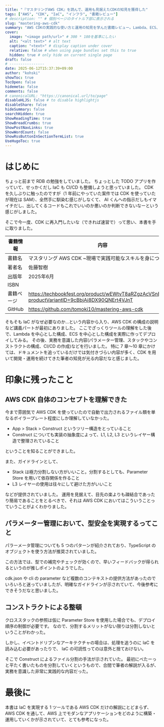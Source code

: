 ```yaml
---
title: "『マスタリングAWS CDK』を読んで、運用も見据えたCDKの知見を獲得した"
tags: ["AWS", "CDK", "IaC", "インフラ", "書籍レビュー"]
# description: "" # 個別ページのタイトル下部に表示される
slug: "mastering-aws-cdk"
summary: "AWS CDKの実践的な使い方と運用の知見を学んだ書籍レビュー。Lambda、ECS、パラメータ管理、コンストラクト設計など、実務で役立つ内容が充実。"
cover:
  image: "<image path/url>" # 300 * 180を基準にしたい
  alt: "<alt text>" # alt text
  caption: "<text>" # display caption under cover
  relative: false # when using page bundles set this to true
  hidden: true # only hide on current single page
draft: false
# ----------------
date: 2025-06-12T15:37:39+09:00
author: "kohski"
showToc: true
TocOpen: false
hidemeta: false
comments: false
# canonicalURL: "https://canonical.url/to/page"
disableHLJS: false # to disable highlightjs
disableShare: false
hideSummary: false
searchHidden: true
ShowReadingTime: true
ShowBreadCrumbs: true
ShowPostNavLinks: true
ShowWordCount: false
ShowRssButtonInSectionTermList: true
UseHugoToc: true
---
```


# はじめに

ちょっと前まで RDB の勉強をしていました。
ちょっとした TODO アプリを作っていて、せっかくだし IaC も CI/CD も整備しようと思っていました。
CDK を久しぶりに触ったのですが（1 年前にやっていた案件では CDK を使っていたが現在は SAM）、全然手に馴染む感じがしなくて、
AI くんへの指示だしもイマイチだし、出してくるコードもこれでいいのか悪いのか判断できないなーという感じがしました。

そこで今一度、CDK に再入門したいな（できれば速習で）って思い、本書を手に取りました。

| 書籍情報   | 内容                                                                                            |
| ---------- | ----------------------------------------------------------------------------------------------- |
| 書籍名     | マスタリング AWS CDK ~現場で実践可能なスキルを身につける~                                       |
| 著者名     | 佐藤智樹                                                                                        |
| 出版年     |  2025年6月                                                                                       |
| ISBN       |                                                                                |
| 書籍ページ | https://techbookfest.org/product/wEWtvT8aRZgzAcVSnE7wS8?productVariantID=9cBbjAi8DX90QNErt4VJnT |
| GitHub     | https://github.com/tomoki10/mastering-aws-cdk                                                   |

そもそも IaC がなぜ必要なのか...という内容から入り、AWS CDK の構成の説明など講義パートが最初にありました。
ここでざっくりツールの理解をした後で、Lambda を中心とした構成、ECS を中心とした構成を実際に作ってデプロイしてみる。
その後、実務を意識した内容(パラメーター管理、スタックやコンストラクトの構成、CI/CD の作成)などを行いました。
特に 7 章〜10 章にかけては、ドキュメントを追っているだけでは気付きづらい内容が多く、CDK を用いて開発・運用を続けてきた筆者の知見が光る内容だなと感じました。

# 印象に残ったこと

## AWS CDK 自体のコンセプトを理解できた

今まで雰囲気で AWS CDK を使っていたので自動で出力されるファイル類を単なるボイラープレート程度にしか理解していなかった。

- App > Stack > Construct というツリー構造をとっていること
- Construct についても実装の抽象度によって、L1, L2, L3 というレイヤー構造で整理されていること

ということを知ることができました。

また、ガイドラインとして、

- Stack は極力分割しない方がいいこと。分割するとしても、Parameter Store を用いて依存関係を作ること
- L3 レイヤーの使用は往々にして避けた方がいいこと

などが提供されていました。
運用を見据えて、目先の楽よりも疎結合であったり簡易であることをとるべきで、それは AWS CDK においてはこういうことっていうことがよくわかりました。

## パラメーター管理において、型安全を実現するってこと

パラーメータ管理についても 5 つのパターンが紹介されており、TypeScript のオブジェクトを使う方法が推奨されていました。

この方法では、型での補完やチェックが効くので、早いフィードバックが得られるというのが推しポイントのようでした。

cdk.json や cli の parameter など複数のコンテキストの提供方法があったのでいろいろと迷っていましたが、明確なガイドラインが示されていて、今後参考にできそうだなと思いました。

## コンストラクトによる整頓

クロススタックの参照は仮に Parameter Store を使用した場合でも、デプロイ順序の制御が必要です。
なので、分割するメリットがない限りは分割しないということがわかった。

しかし、イベントドリブンなアーキテクチャの場合は、処理を追うのに IaC を読み込む必要があったりで、
IaC の可読性ってのは意外と捨ておけない。

そこで Construct によるファイル分割の手法が示されていた。
最初にべたーっと平たく書いたものを分割していくというもので、合間で筆者の解説が入るが、実務を意識した非常に実践的な内容だった。

# 最後に

本書は IaC を実現する 1 ツールである AWS CDK だけの解説にとどまらず、AWS CDK を通して、AWS 上でモダンなアプリケーションをどのように構築・運用していくかが示されていて、とても参考になった。
